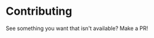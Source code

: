 # Contributing

See something you want that isn't available? Make a PR!


<!-- ##DOCS-SOURCER-START
{
  "sourcePlugin": "local-copier",
  "hash": "9695ae2fbe6486c1b3d4f80e8fd788b7"
}
##DOCS-SOURCER-END -->
